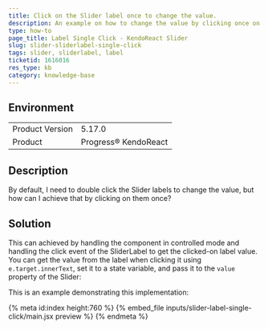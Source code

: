 ```yaml
---
title: Click on the Slider label once to change the value.
description: An example on how to change the value by clicking once on a label in the KendoReact Slider.
type: how-to
page_title: Label Single Click - KendoReact Slider
slug: slider-sliderlabel-single-click
tags: slider, sliderlabel, label
ticketid: 1616016
res_type: kb
category: knowledge-base
---
```


## Environment

<table>
	<tbody>
		<tr>
			<td>Product Version</td>
			<td>5.17.0</td>
		</tr>
		<tr>
			<td>Product</td>
			<td>Progress® KendoReact</td>
		</tr>
	</tbody>
</table>


## Description  

By default, I need to double click the Slider labels to change the value, but how can I achieve that by clicking on them once?

## Solution

This can achieved by handling the component in controlled mode and handling the click event of the SliderLabel to get the clicked-on label value. You can get the value from the label when clicking it using `e.target.innerText`, set it to a state variable, and pass it to the `value` property of the Slider:

This is an example demonstrating this implementation:

{% meta id:index height:760 %}
{% embed_file inputs/slider-label-single-click/main.jsx preview %}
{% endmeta %}
